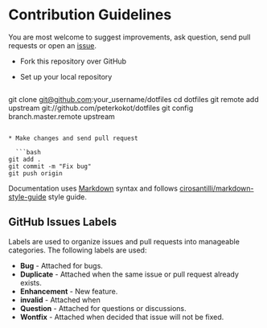 # Contribution Guidelines

You are most welcome to suggest improvements, ask question, send pull requests
or open an [issue](https://github.com/peterkokot/dotfiles/issues).

* Fork this repository over GitHub
* Set up your local repository

  ```bash
git clone git@github.com:your_username/dotfiles
cd dotfiles
git remote add upstream git://github.com/peterkokot/dotfiles
git config branch.master.remote upstream
```

* Make changes and send pull request

  ```bash
git add .
git commit -m "Fix bug"
git push origin
```

Documentation uses [Markdown](https://daringfireball.net/projects/markdown/)
syntax and follows [cirosantilli/markdown-style-guide](http://www.cirosantilli.com/markdown-style-guide/)
style guide.

## GitHub Issues Labels

Labels are used to organize issues and pull requests into manageable categories.
The following labels are used:

* **Bug** - Attached for bugs.
* **Duplicate** - Attached when the same issue or pull request already exists.
* **Enhancement** - New feature.
* **invalid** - Attached when
* **Question** - Attached for questions or discussions.
* **Wontfix** - Attached when decided that issue will not be fixed.
